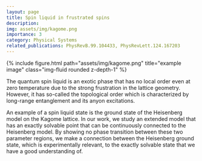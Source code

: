 ```yaml
---
layout: page
title: Spin liquid in frustrated spins
description: 
img: assets/img/kagome.png
importance: 3
category: Physical Systems
related_publications: PhysRevB.99.104433, PhysRevLett.124.167203
---
```


<div class="row">
    <div class="col-sm mt-3 mt-md-0">
        {% include figure.html path="assets/img/kagome.png" title="example image" class="img-fluid rounded z-depth-1" %}
    </div>
</div>

The quantum spin liquid is an exotic phase that has no local order even at zero temperature due to the strong frustration in the lattice geometry.
However, it has so-called the topological order which is characterized by long-range entanglement and its anyon excitations.

An example of a spin liquid state is the ground state of the Heisenberg model on the Kagome lattice.
In our work, we study an extended model that has an exactly solvable point that can be continuously connected to the Heisenberg model.
By showing no phase transition between these two parameter regions, we make a connection between the Heisenberg ground state, which is experimentally relevant, to the exactly solvable state that we have a good understanding of.
